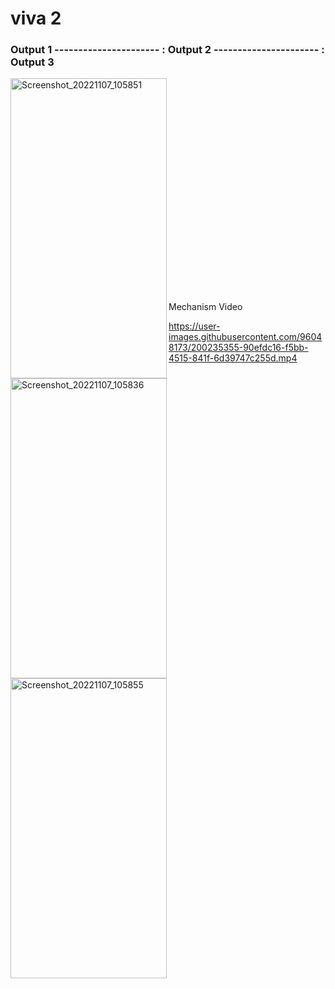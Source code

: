 # viva 2


### Output 1 ---------------------- : Output 2  ---------------------- : Output 3                 


<p float="left">
  <img align="left" src="https://user-images.githubusercontent.com/96048173/200235154-5af541d5-be0e-4197-9c89-3a22f4c502d2.jpg" alt="Screenshot_20221107_105851" width=250 height=480/>
  
  <img align="left" src="https://user-images.githubusercontent.com/96048173/200235160-10312996-9d35-4873-b1e8-e308b78517f7.jpg" alt="Screenshot_20221107_105836" width=250 height=480/>
  
  <img align="left" src="https://user-images.githubusercontent.com/96048173/200235165-a7465d49-b2d1-4532-9e26-15f513414288.jpg" alt="Screenshot_20221107_105855" width=250 height=480/>
  </br></br></br></br></br></br></br></br></br></br></br></br></br></br></br></br></br></br></br></br></br>
 Mechanism Video
  
https://user-images.githubusercontent.com/96048173/200235355-90efdc16-f5bb-4515-841f-6d39747c255d.mp4
  
</p>



